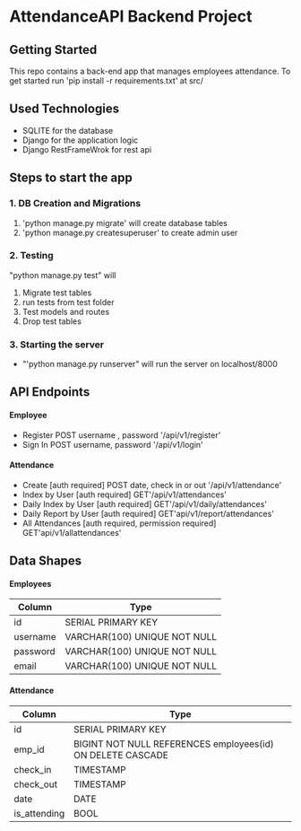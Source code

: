 # AttendanceAPI Backend Project

## Getting Started

This repo contains a back-end app that manages employees attendance.
To get started run 'pip install -r requirements.txt' at src/



## Used Technologies
- SQLITE for the database
- Django for the application logic
- Django RestFrameWrok for rest api

## Steps to start the app

### 1.  DB Creation and Migrations
1. 'python manage.py migrate' will create database tables
2. 'python manage.py createsuperuser' to create admin user

### 2. Testing

"python manage.py test" will
1. Migrate test tables
2. run tests from test folder
3. Test models and routes
4. Drop test tables

### 3. Starting the server

- "'python manage.py runserver" will run the server on localhost/8000


## API Endpoints
#### Employee
- Register POST username , password '/api/v1/register'
- Sign In  POST username, password '/api/v1/login'

#### Attendance
- Create [auth required] POST date, check in or out '/api/v1/attendance'
- Index by User [auth required] GET'/api/v1/attendances'
- Daily Index by User [auth required] GET'/api/v1/daily/attendances'
- Daily Report by User [auth required] GET'api/v1/report/attendances'
- All Attendances [auth required, permission required] GET'api/v1/allattendances'

## Data Shapes
#### Employees
Column | Type
--- | --- |
id | SERIAL       PRIMARY KEY
username | VARCHAR(100) UNIQUE NOT NULL
password | VARCHAR(100) UNIQUE NOT NULL
email | VARCHAR(100) UNIQUE NOT NULL

#### Attendance
Column | Type
--- | --- |
id | SERIAL  PRIMARY KEY
emp_id |  BIGINT      NOT NULL  REFERENCES employees(id) ON DELETE CASCADE
check_in  |  TIMESTAMP
check_out  |  TIMESTAMP
date | DATE
is_attending | BOOL